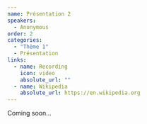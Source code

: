 ```yaml
---
name: Présentation 2
speakers:
  - Anonymous
order: 2
categories:
  - "Thème 1"
  - Présentation
links:
  - name: Recording
    icon: video
    absolute_url: ""
  - name: Wikipedia
    absolute_url: https://en.wikipedia.org
---
```


Coming soon...